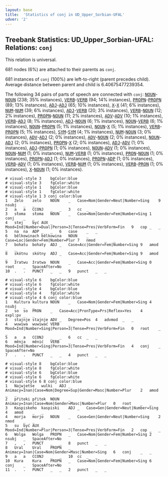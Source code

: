 ```yaml
---
layout: base
title:  'Statistics of conj in UD_Upper_Sorbian-UFAL'
udver: '2'
---
```


## Treebank Statistics: UD_Upper_Sorbian-UFAL: Relations: `conj`

This relation is universal.

681 nodes (6%) are attached to their parents as `conj`.

681 instances of `conj` (100%) are left-to-right (parent precedes child).
Average distance between parent and child is 6.40675477239354.

The following 34 pairs of parts of speech are connected with `conj`: <tt><a href="hsb_ufal-pos-NOUN.html">NOUN</a></tt>-<tt><a href="hsb_ufal-pos-NOUN.html">NOUN</a></tt> (238; 35% instances), <tt><a href="hsb_ufal-pos-VERB.html">VERB</a></tt>-<tt><a href="hsb_ufal-pos-VERB.html">VERB</a></tt> (94; 14% instances), <tt><a href="hsb_ufal-pos-PROPN.html">PROPN</a></tt>-<tt><a href="hsb_ufal-pos-PROPN.html">PROPN</a></tt> (89; 13% instances), <tt><a href="hsb_ufal-pos-ADJ.html">ADJ</a></tt>-<tt><a href="hsb_ufal-pos-ADJ.html">ADJ</a></tt> (65; 10% instances), <tt><a href="hsb_ufal-pos-X.html">X</a></tt>-<tt><a href="hsb_ufal-pos-X.html">X</a></tt> (41; 6% instances), <tt><a href="hsb_ufal-pos-NUM.html">NUM</a></tt>-<tt><a href="hsb_ufal-pos-NUM.html">NUM</a></tt> (39; 6% instances), <tt><a href="hsb_ufal-pos-ADJ.html">ADJ</a></tt>-<tt><a href="hsb_ufal-pos-VERB.html">VERB</a></tt> (20; 3% instances), <tt><a href="hsb_ufal-pos-VERB.html">VERB</a></tt>-<tt><a href="hsb_ufal-pos-NOUN.html">NOUN</a></tt> (12; 2% instances), <tt><a href="hsb_ufal-pos-PROPN.html">PROPN</a></tt>-<tt><a href="hsb_ufal-pos-NOUN.html">NOUN</a></tt> (11; 2% instances), <tt><a href="hsb_ufal-pos-ADV.html">ADV</a></tt>-<tt><a href="hsb_ufal-pos-ADV.html">ADV</a></tt> (10; 1% instances), <tt><a href="hsb_ufal-pos-VERB.html">VERB</a></tt>-<tt><a href="hsb_ufal-pos-ADJ.html">ADJ</a></tt> (8; 1% instances), <tt><a href="hsb_ufal-pos-ADJ.html">ADJ</a></tt>-<tt><a href="hsb_ufal-pos-NOUN.html">NOUN</a></tt> (6; 1% instances), <tt><a href="hsb_ufal-pos-NOUN.html">NOUN</a></tt>-<tt><a href="hsb_ufal-pos-VERB.html">VERB</a></tt> (6; 1% instances), <tt><a href="hsb_ufal-pos-NOUN.html">NOUN</a></tt>-<tt><a href="hsb_ufal-pos-PROPN.html">PROPN</a></tt> (5; 1% instances), <tt><a href="hsb_ufal-pos-NOUN.html">NOUN</a></tt>-<tt><a href="hsb_ufal-pos-X.html">X</a></tt> (5; 1% instances), <tt><a href="hsb_ufal-pos-VERB.html">VERB</a></tt>-<tt><a href="hsb_ufal-pos-PROPN.html">PROPN</a></tt> (5; 1% instances), <tt><a href="hsb_ufal-pos-SYM.html">SYM</a></tt>-<tt><a href="hsb_ufal-pos-SYM.html">SYM</a></tt> (4; 1% instances), <tt><a href="hsb_ufal-pos-NUM.html">NUM</a></tt>-<tt><a href="hsb_ufal-pos-NOUN.html">NOUN</a></tt> (3; 0% instances), <tt><a href="hsb_ufal-pos-ADV.html">ADV</a></tt>-<tt><a href="hsb_ufal-pos-ADJ.html">ADJ</a></tt> (2; 0% instances), <tt><a href="hsb_ufal-pos-ADV.html">ADV</a></tt>-<tt><a href="hsb_ufal-pos-NOUN.html">NOUN</a></tt> (2; 0% instances), <tt><a href="hsb_ufal-pos-NOUN.html">NOUN</a></tt>-<tt><a href="hsb_ufal-pos-ADJ.html">ADJ</a></tt> (2; 0% instances), <tt><a href="hsb_ufal-pos-PROPN.html">PROPN</a></tt>-<tt><a href="hsb_ufal-pos-X.html">X</a></tt> (2; 0% instances), <tt><a href="hsb_ufal-pos-ADJ.html">ADJ</a></tt>-<tt><a href="hsb_ufal-pos-ADV.html">ADV</a></tt> (1; 0% instances), <tt><a href="hsb_ufal-pos-ADJ.html">ADJ</a></tt>-<tt><a href="hsb_ufal-pos-PROPN.html">PROPN</a></tt> (1; 0% instances), <tt><a href="hsb_ufal-pos-NOUN.html">NOUN</a></tt>-<tt><a href="hsb_ufal-pos-ADV.html">ADV</a></tt> (1; 0% instances), <tt><a href="hsb_ufal-pos-NOUN.html">NOUN</a></tt>-<tt><a href="hsb_ufal-pos-NUM.html">NUM</a></tt> (1; 0% instances), <tt><a href="hsb_ufal-pos-NUM.html">NUM</a></tt>-<tt><a href="hsb_ufal-pos-VERB.html">VERB</a></tt> (1; 0% instances), <tt><a href="hsb_ufal-pos-PRON.html">PRON</a></tt>-<tt><a href="hsb_ufal-pos-NOUN.html">NOUN</a></tt> (1; 0% instances), <tt><a href="hsb_ufal-pos-PROPN.html">PROPN</a></tt>-<tt><a href="hsb_ufal-pos-ADJ.html">ADJ</a></tt> (1; 0% instances), <tt><a href="hsb_ufal-pos-PROPN.html">PROPN</a></tt>-<tt><a href="hsb_ufal-pos-ADP.html">ADP</a></tt> (1; 0% instances), <tt><a href="hsb_ufal-pos-VERB.html">VERB</a></tt>-<tt><a href="hsb_ufal-pos-ADV.html">ADV</a></tt> (1; 0% instances), <tt><a href="hsb_ufal-pos-VERB.html">VERB</a></tt>-<tt><a href="hsb_ufal-pos-NUM.html">NUM</a></tt> (1; 0% instances), <tt><a href="hsb_ufal-pos-VERB.html">VERB</a></tt>-<tt><a href="hsb_ufal-pos-PRON.html">PRON</a></tt> (1; 0% instances), <tt><a href="hsb_ufal-pos-X.html">X</a></tt>-<tt><a href="hsb_ufal-pos-NOUN.html">NOUN</a></tt> (1; 0% instances).


~~~ conllu
# visual-style 3	bgColor:blue
# visual-style 3	fgColor:white
# visual-style 1	bgColor:blue
# visual-style 1	fgColor:white
# visual-style 1 3 conj	color:blue
1	Zelo	zelo	NOUN	_	Case=Nom|Gender=Neut|Number=Sing	9	nsubj	_	_
2	a	a	CCONJ	_	_	3	cc	_	_
3	słoma	słoma	NOUN	_	Case=Nom|Gender=Fem|Number=Sing	1	conj	_	_
4	stej	być	AUX	_	Mood=Ind|Number=Dual|Person=3|Tense=Pres|VerbForm=Fin	9	cop	_	_
5	na	na	ADP	_	_	6	case	_	_
6	bělkowinach	bělkowina	NOUN	_	Case=Loc|Gender=Fem|Number=Plur	7	nmod	_	_
7	bohatu	bohaty	ADJ	_	Case=Acc|Gender=Fem|Number=Sing	9	amod	_	_
8	skótnu	skótny	ADJ	_	Case=Acc|Gender=Fem|Number=Sing	9	amod	_	_
9	žratwu	žratwa	NOUN	_	Case=Acc|Gender=Fem|Number=Sing	0	root	_	SpaceAfter=No
10	.	.	PUNCT	_	_	9	punct	_	_

~~~


~~~ conllu
# visual-style 6	bgColor:blue
# visual-style 6	fgColor:white
# visual-style 4	bgColor:blue
# visual-style 4	fgColor:white
# visual-style 4 6 conj	color:blue
1	Kultura	kultura	NOUN	_	Case=Nom|Gender=Fem|Number=Sing	4	nsubj	_	_
2	so	so	PRON	_	Case=Acc|PronType=Prs|Reflex=Yes	4	expl:pv	_	_
3	stajnje	stajnje	ADV	_	Degree=Pos	4	advmod	_	_
4	wuwiwa	wuwiwać	VERB	_	Mood=Ind|Number=Sing|Person=3|Tense=Pres|VerbForm=Fin	0	root	_	_
5	a	a	CCONJ	_	_	6	cc	_	_
6	měnja	měnić	VERB	_	Mood=Ind|Number=Sing|Person=3|Tense=Pres|VerbForm=Fin	4	conj	_	SpaceAfter=No
7	.	.	PUNCT	_	_	4	punct	_	_

~~~


~~~ conllu
# visual-style 8	bgColor:blue
# visual-style 8	fgColor:white
# visual-style 6	bgColor:blue
# visual-style 6	fgColor:white
# visual-style 6 8 conj	color:blue
1	Najwjetše	wulki	ADJ	_	Animacy=Inan|Case=Nom|Degree=Sup|Gender=Masc|Number=Plur	2	amod	_	_
2	přitoki	přitok	NOUN	_	Animacy=Inan|Case=Nom|Gender=Masc|Number=Plur	0	root	_	_
3	Kaspiskeho	kaspiski	ADJ	_	Case=Gen|Gender=Neut|Number=Sing	4	amod	_	_
4	morja	morjo	NOUN	_	Case=Gen|Gender=Neut|Number=Sing	2	nmod	_	_
5	su	być	AUX	_	Mood=Ind|Number=Plur|Person=3|Tense=Pres|VerbForm=Fin	2	cop	_	_
6	Wolga	Wolga	PROPN	_	Case=Nom|Gender=Fem|Number=Sing	2	nsubj	_	SpaceAfter=No
7	,	,	PUNCT	_	_	8	punct	_	_
8	Ural	Ural	PROPN	_	Animacy=Inan|Case=Nom|Gender=Masc|Number=Sing	6	conj	_	_
9	a	a	CCONJ	_	_	10	cc	_	_
10	Kura	Kura	PROPN	_	Case=Nom|Gender=Fem|Number=Sing	6	conj	_	SpaceAfter=No
11	.	.	PUNCT	_	_	2	punct	_	_

~~~


